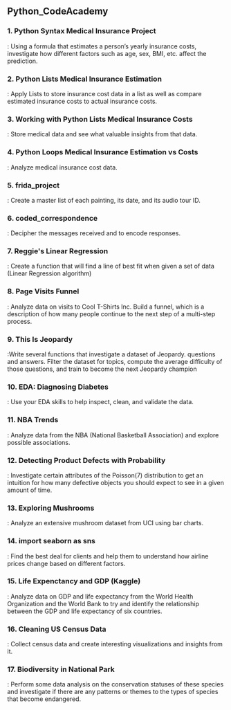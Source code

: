 ## Python_CodeAcademy 

### 1. Python Syntax Medical Insurance Project
   : Using a formula that estimates a person’s yearly insurance costs, investigate how different factors such as age, sex, BMI, etc. affect the prediction.

### 2. Python Lists Medical Insurance Estimation
   : Apply Lists to store insurance cost data in a list as well as compare estimated insurance costs to actual insurance costs.

### 3. Working with Python Lists Medical Insurance Costs
   : Store medical data and see what valuable insights from that data.

### 4. Python Loops Medical Insurance Estimation vs Costs
   : Analyze medical insurance cost data.

### 5. frida_project
   : Create a master list of each painting, its date, and its audio tour ID.

### 6. coded_correspondence
   : Decipher the messages received and to encode responses.

### 7. Reggie's Linear Regression
   : Create a function that will find a line of best fit when given a set of data (Linear Regression algorithm)

### 8. Page Visits Funnel
   : Analyze data on visits to Cool T-Shirts Inc. Build a funnel, which is a description of how many people continue to the next step of a multi-step process.

### 9. This Is Jeopardy
   :Write several functions that investigate a dataset of Jeopardy. questions and answers. Filter the dataset for topics, compute the average difficulty of those questions, and train to become the next Jeopardy champion

### 10. EDA: Diagnosing Diabetes
   : Use your EDA skills to help inspect, clean, and validate the data.

### 11. NBA Trends
   : Analyze data from the NBA (National Basketball Association) and explore possible associations.

### 12. Detecting Product Defects with Probability
   : Investigate certain attributes of the Poisson(7) distribution to get an intuition for how many defective objects you should expect to see in a given amount of time.

### 13. Exploring Mushrooms
   : Analyze an extensive mushroom dataset from UCI using bar charts.

### 14. import seaborn as sns
   : Find the best deal for clients and help them to understand how airline prices change based on different factors.

### 15. Life Expenctancy and GDP (Kaggle)
   : Analyze data on GDP and life expectancy from the World Health Organization and the World Bank to try and identify the relationship between the GDP and life expectancy of six countries.

### 16. Cleaning US Census Data
   : Collect census data and create interesting visualizations and insights from it.

### 17. Biodiversity in National Park
   : Perform some data analysis on the conservation statuses of these species and investigate if there are any patterns or themes to the types of species that become endangered.




